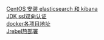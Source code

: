 [CentOS 安装 elasticsearch 和 kibana](https://vencc.github.io/docs/elasticsearch)  
[JDK ssl双向认证](https://vencc.github.io/docs/ssl)  
[docker各项目地址](https://vencc.github.io/docs/docker)  
[Jrebel热部署](https://vencc.github.io/docs/jrebel)  
